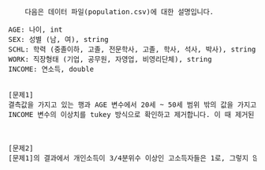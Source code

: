 
<pre>
	다음은 데이터 파일(population.csv)에 대한 설명입니다.

AGE: 나이, int
SEX: 성별 (남, 여), string
SCHL: 학력 (중졸이하, 고졸, 전문학사, 고졸, 학사, 석사, 박사), string
WORK: 직장형태 (기업, 공무원, 자영업, 비영리단체), string
INCOME: 연소득, double


[문제1]   
결측값을 가지고 있는 행과 AGE 변수에서 20세 ~ 50세 범위 밖의 값을 가지고 있는 행을 제거합니다.
INCOME 변수의 이상치를 tukey 방식으로 확인하고 제거합니다. 이 때 제거된 이상치의 개수와 이상치 제거 이후의 최소값, 최대값을 순서대로 기술하십시오.



[문제2]
[문제1]의 결과에서 개인소득이 3/4분위수 이상인 고소득자들은 1로, 그렇지 않으면 0의 값을 가지는 HIGH_INCOME 변수를 추가하고, 더미코딩이 적용된 SCHL변수들 중 박사와 HIGH_INCOME 변수 간의 상관계수 값과 p-value 값을 구하십시오. (상관계수는 피어슨의 상관계수를 구하고, 계수의 값은 소수점 셋째자리에서 반올림하고 소수점 둘째자리까지 표시하십시오.) 

</pre>
